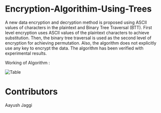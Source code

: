 # Encryption-Algorithim-Using-Trees
A new data encryption and decryption method is proposed using ASCII values of characters in the plaintext and Binary Tree Traversal (BTT). First level encryption uses ASCII values of the plaintext characters to achieve substitution. Then, the binary tree traversal is used as the second level of encryption for achieving permutation. Also, the algorithm does not explicitly use any key to encrypt the data. The algorithm has been verified with experimental results.

Working of Algorithm :

![Table](https://i.ibb.co/Yh6KSSt/Screenshot-from-2020-09-20-23-55-54.png)


# Contributors
 Aayush Jaggi
 
